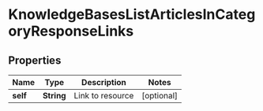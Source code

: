 

# KnowledgeBasesListArticlesInCategoryResponseLinks


## Properties

| Name | Type | Description | Notes |
|------------ | ------------- | ------------- | -------------|
|**self** | **String** | Link to resource |  [optional] |



